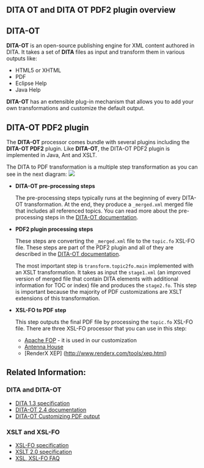 ## DITA OT and DITA OT PDF2 plugin overview

## DITA-OT

**DITA-OT** is an open-source publishing engine for XML content authored in DITA. It takes a set of **DITA** files as input and transform them in various outputs like:
* HTML5 or XHTML
* PDF
* Eclipse Help
* Java Help

**DITA-OT** has an extensible plug-in mechanism that allows you to add your own transformations and customize the default output.

## DITA-OT PDF2 plugin

The **DITA-OT** processor comes bundle with several plugins including the **DITA-OT PDF2** plugin. Like **DITA-OT**, the DITA-OT PDF2 plugin is implemented in Java, Ant and XSLT.

The DITA to PDF transformation is a multiple step transformation as you can see in the next diagram:
![](https://github.com/radu-pisoi/com.oxygenxml.pdf2.ug/blob/master/pdf2-customization-wiki-topics/images/pdf2_plugin_overview.png)

* **DITA-OT pre-processing steps**

    The pre-processing steps typically runs at the beginning of every DITA-OT 
  transformation. At the end, they produce a ``_merged.xml`` merged file 
  that includes all referenced topics. You can read more about the pre-processing steps in the [DITA-OT documentation](http://www.dita-ot.org/2.4/dev_ref/DITA-OTPreprocess.html).

* **PDF2 plugin processing steps**

    These steps are converting the ``_merged.xml`` file to the ``topic.fo`` XSL-FO file. 
    These steps are part of the PDF2 plugin and all of they are described in the 
    [DITA-OT documentation](http://www.dita-ot.org/2.4/dev_ref/PdfDefault.html).
     
    The most important step is ``transform.topic2fo.main`` implemented with an XSLT transformation.
    It takes as input the ``stage1.xml`` (an improved version of merged file that contain 
    DITA elements with additional information for TOC or index) file and produces the ``stage2.fo``. 
    This step is important because the majority of PDF customizations are XSLT 
    extensions of this transformation.

* **XSL-FO to PDF step**
    
    This step outputs the final PDF file by processing the ``topic.fo`` XSL-FO file. 
    There are three XSL-FO processor that you can use in this step:
    * [Apache FOP](https://xmlgraphics.apache.org/fop/) - it is used in our customization
    * [Antenna House](https://www.antennahouse.com/antenna1/)
    * [RenderX XEP] (http://www.renderx.com/tools/xep.html)

## Related Information:
### DITA and DITA-OT
* [DITA 1.3 specification](https://www.oxygenxml.com/dita/1.3/specs/)
* [DITA-OT 2.4 documentation](http://www.dita-ot.org/2.4/)
* [DITA-OT Customizing PDF output](http://www.dita-ot.org/2.4/dev_ref/pdf-customization.html)

### XSLT and XSL-FO
* [XSL-FO specification](https://www.w3.org/TR/xsl/)
* [XSLT 2.0 specification](https://www.w3.org/TR/xslt20/)
* [XSL, XSL-FO FAQ](http://www.dpawson.co.uk/xsl/sect3/)